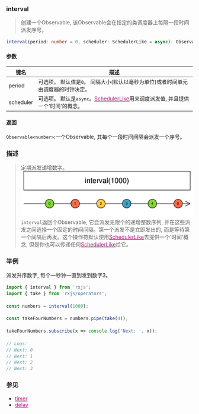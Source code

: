 ### interval <icon badge type='function'/> 
> 创建一个Observable, 该Observable会在指定的类调度器上每隔一段时间派发序号。
```ts
interval(period: number = 0, scheduler: SchedulerLike = async): Observable<number>
```
#### 参数
| 键名 | 描述 |
| --- | --- |
| period | 可选项。 默认值是`0`。 间隔大小(默认以毫秒为单位)或者时间单元由调度器的时钟决定。 |
| scheduler | 可选项。 默认是`async`。[<font color=#B7178C>SchedulerLike</font>](/doc/reference/index/SchedulerLike.html)用来调度派发值, 并且提供一个'时间'的概念。 |
#### 返回
`Observable<number>`:一个Observable, 其每个一段时间间隔会派发一个序号。
### 描述
> 定期派发递增数字。
![An image](../images/interval.png)
`interval`返回个Observable, 它会派发无限个的递增整数序列, 并在这些派发之间选择一个固定的时间间隔。第一个派发不是立即发出的, 而是等待第一个间隔后再发。这个操作符默认使用[<font color=#B7178C>SchedulerLike</font>](/doc/reference/index/SchedulerLike.html)去提供一个'时间'概念, 但是你也可以传递任何[<font color=#B7178C>SchedulerLike</font>](/doc/reference/index/SchedulerLike.html)给它。

### 举例
派发升序数字, 每个一秒钟一直到发到数字3。
```ts
import { interval } from 'rxjs';
import { take } from 'rxjs/operators';

const numbers = interval(1000);

const takeFourNumbers = numbers.pipe(take(4));

takeFourNumbers.subscribe(x => console.log('Next: ', x));

// Logs:
// Next: 0
// Next: 1
// Next: 2
// Next: 3
```
### 参见
* [<font color=#B7178C>timer</font>](/doc/reference/index/timer.html)
* [<font color=#B7178C>delay</font>](/doc/reference/index/delay.html)